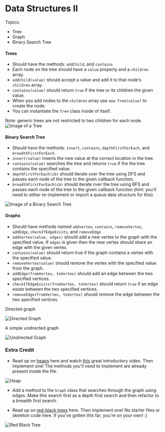 # Data Structures II

Topics:

 * Tree
 * Graph
 * Binary Search Tree


#### Trees

  * Should have the methods: `addChild`, and `contains`
  * Each node on the tree should have a `value` property and a `children` array.
  * `addChild(value)` should accept a value and add it to that node's `children` array.
  * `contains(value)` should return `true` if the tree or its children the given value.
  * When you add nodes to the `children` array use `new Tree(value)` to create the node.
  * You can instantiate the `Tree` class inside of itself.
 
 Note: generic trees are not restricted to two children for each node.
 ![Image of a Tree](https://upload.wikimedia.org/wikipedia/commons/thumb/f/f7/Binary_tree.svg/440px-Binary_tree.svg.png)

#### Binary Search Tree

  * Should have the methods: `insert`, `contains`, `depthFirstForEach`, and `breadthFirstForEach`.
  * `insert(value)` inserts the new value at the correct location in the tree.
  * `contains(value)` searches the tree and returns `true` if the the tree contains the specified value.
  * `depthFirstForEach(cb)` should iterate over the tree using DFS and passes each node of the tree to the given callback function.
  * `breadthFirstForEach(cb)` should iterate over the tree using BFS and passes each node of the tree to the given callback function (hint: you'll need to either re-implement or import a queue data structure for this).

![Image of a Binary Search Tree](https://upload.wikimedia.org/wikipedia/commons/thumb/d/da/Binary_search_tree.svg/400px-Binary_search_tree.svg.png)

#### Graphs

  * Should have methods named `addvertex`, `contains`, `removeVertex`, `addEdge`, `checkIfEdgeExists`, and `removeEdge`
  * `addVertex(value, edges)` should add a new vertex to the graph with the specified value.  If `edges` is given then the new vertex should share an edge with the given vertex.
  * `contains(value)` should return true if the graph contains a vertex with the specified value.
  * `removeVertex(value)` should remove the vertex with the specified value from the graph.
  * `addEdge(fromVertex, toVertex)` should add an edge between the two specified vertices.
  * `checkIfEdgeExists(fromVertex, toVertex)` should return `true` if an edge exists between the two specified vertices.
  * `removeEdge(fromVertex, toVertex)` should remove the edge between the two specified vertices.

Directed graph

![Directed Graph](https://upload.wikimedia.org/wikipedia/commons/thumb/a/a2/Directed.svg/250px-Directed.svg.png)

A simple undirected graph

![Undirected Graph](https://upload.wikimedia.org/wikipedia/commons/thumb/b/bf/Undirected.svg/250px-Undirected.svg.png)

### Extra Credit

 * Read up on [heaps](https://en.wikipedia.org/wiki/Heap_(data_structure)) here and watch [this](https://www.youtube.com/watch?v=WCm3TqScBM8) great introductory video. Then implement one! The methods you'll need to implement are already present inside the file.
 
![Heap](https://upload.wikimedia.org/wikipedia/commons/thumb/3/38/Max-Heap.svg/480px-Max-Heap.svg.png)

 * Add a method to the `Graph` class that searches through the graph using edges. Make this search first as a depth first search and then refactor to a breadth first search.
 
 * Read up on [red-black trees](https://en.wikipedia.org/wiki/Red%E2%80%93black_tree) here. Then implement one! No starter files or skeleton code here. If you've gotten this far, you're on your own! :)

![Red Black Tree](https://upload.wikimedia.org/wikipedia/commons/thumb/6/66/Red-black_tree_example.svg/1000px-Red-black_tree_example.svg.png)
 
